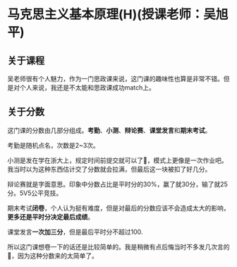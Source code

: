 # 马克思主义基本原理(H)(授课老师：吴旭平)

## 关于课程

吴老师很有个人魅力，作为一门思政课来说，这门课的趣味性也算是非常不错。但是对个人来说，我还是不太能和思政课成功match上。

## 关于分数

这门课的分数由几部分组成。**考勤**、**小测**、**辩论赛**、**课堂发言**和**期末考试**。

考勤是随机点名，次数是2~3次。

小测是发在学在浙大上，规定时间前提交就可以了📅，模式上更像是一次作业吧。我当时以为这种东西估计交了分数就会拉满，但最后这一块被扣了好几分。

辩论赛就是字面意思。印象中分数占比是平时分的30%，赢了就30分，输了就25分。5V5公平竞技。

期末考试**闭卷**，个人认为挺有难度，但是对最后的分数应该不会造成太大的影响，**更多还是平时分决定最后成绩**。

课堂发言**一次加三分**，但是最后平时分不超过100.

所以这门课想卷一下的话还是比较简单的。我是稍微有点后悔当时不多发几次言的🤨，因为这种分数来的太简单了。
